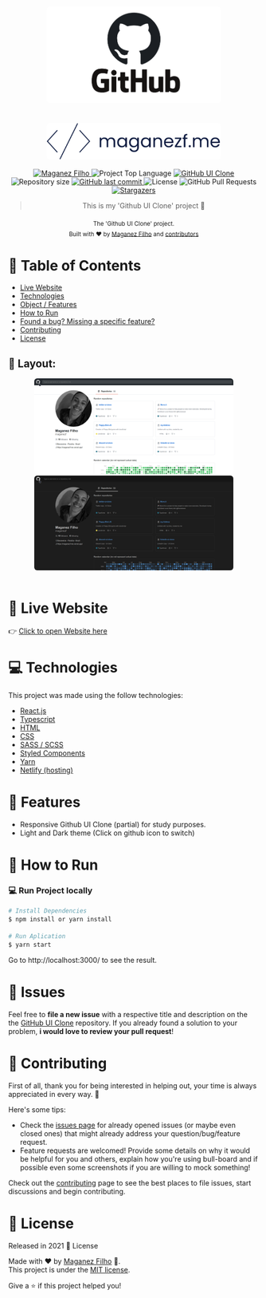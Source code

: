 <div align='center'>

# <img align='center' src="./.github/github-logo.png" alt="Github logo" width="350" style='border-radius: 6px;'/>

# <img align='center' src="./.github/logo.svg" alt="My logo (maganezf)" width="350" style='border-radius: 6px;'/>

</div>

<p align="center">
   <a href="https://www.linkedin.com/in/maganez-filho-b5813b188/">
      <img alt="Maganez Filho" src="https://img.shields.io/badge/-Maganez_Filho-0A66C2?style=flat&logo=Linkedin&logoColor=white" />
   </a>

  <img alt='Project Top Language' src='https://img.shields.io/github/languages/top/maganezf/github-ui-clone'/>

  <a href='https://github-ui-clone-maganezf.netlify.app/' >
    <img alt='GitHub UI Clone' src="https://img.shields.io/badge/GitHub UI Clone-101D42"/>
  </a>

  <img alt="Repository size" src="https://img.shields.io/github/repo-size/maganezf/github-ui-clone?color=5863d2">

  <a href="https://github.com/maganezf/github-ui-clone/commits/main">
    <img alt="GitHub last commit" src="https://img.shields.io/github/last-commit/maganezf/github-ui-clone?color=5863d2">
  </a>
  <img alt="License" src="https://img.shields.io/badge/license-MIT-5965e0">
  <img alt="GitHub Pull Requests" src="https://img.shields.io/github/issues-pr/maganezf/github-ui-clone?color=5863d2" />
  <a href="https://github.com/maganezf/github-ui-clone/stargazers">
    <img alt="Stargazers" src="https://img.shields.io/github/stars/maganezf/github-ui-clone?color=5863d2&logo=github">
  </a>
</p>

<div align="center">

> This is my 'Github UI Clone' project 🤗

<sub>The 'Github UI Clone' project. <br/>
Built with ❤︎ by
<a href="https://github.com/maganezf">Maganez Filho</a> and
<a href="https://github.com/maganezf/github-ui-clone/graphs/contributors">
contributors
</a>
</sub>

</div>

# :pushpin: Table of Contents

- [Live Website](#eyes-live-website)
- [Technologies](#computer-technologies)
- [Object / Features](#rocket-features)
- [How to Run](#construction_worker-how-to-run)
- [Found a bug? Missing a specific feature?](#bug-issues)
- [Contributing](#tada-contributing)
- [License](#closed_book-license)

<h2 align="left"> 🎨 Layout:</h2>
<p align="center">
  <div align="center">
    <img src="./.github/screenshot-light.png" width="400px" style='border-radius: 6px;' />
    <img src="./.github/screenshot-dark.png" width="400px" style='border-radius: 6px;' />
  </div>
  <br/>
</p>

# :eyes: Live Website

👉 [Click to open Website here](https://github-ui-clone-maganezf.netlify.app/)

# :computer: Technologies

This project was made using the follow technologies:

- [React.js](https://reactjs.org/)
- [Typescript](https://www.typescriptlang.org/)
- [HTML](https://developer.mozilla.org/en-US/docs/Web/HTML)
- [CSS](https://developer.mozilla.org/en-US/docs/Web/CSS)
- [SASS / SCSS](https://sass-lang.com/)
- [Styled Components](https://styled-components.com/)
- [Yarn](https://yarnpkg.com/)
- [Netlify (hosting)](https://netlify.com/)

# :rocket: Features

- Responsive Github UI Clone (partial) for study purposes.
- Light and Dark theme (Click on github icon to switch)

# :construction_worker: How to Run

### 💻 Run Project locally

```bash
# Install Dependencies
$ npm install or yarn install

# Run Aplication
$ yarn start
```

Go to http://localhost:3000/ to see the result.

# :bug: Issues

Feel free to **file a new issue** with a respective title and description on the the [GitHub UI Clone](https://github.com/maganezf/github-ui-clone/issues) repository. If you already found a solution to your problem, **i would love to review your pull request**!

# :tada: Contributing

First of all, thank you for being interested in helping out, your time is always appreciated in every way. 💯

Here's some tips:

- Check the [issues page](https://github.com/maganezf/github-ui-clone/issues) for already opened issues (or maybe even closed ones) that might already address your question/bug/feature request.
- Feature requests are welcomed! Provide some details on why it would be helpful for you and others, explain how you're using bull-board and if possible even some screenshots if you are willing to mock something!

Check out the [contributing](./CONTRIBUTING) page to see the best places to file issues, start discussions and begin contributing.

# :closed_book: License

Released in 2021 📕 License

Made with ❤︎ by [Maganez Filho](https://github.com/maganezf) 🚀. <br/>
This project is under the [MIT license](./LICENSE).

Give a ⭐️ if this project helped you!
